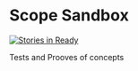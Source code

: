 Scope Sandbox
=============

[![Stories in Ready](https://badge.waffle.io/scopetech/scope-sandbox.png?label=ready&title=Ready+to+be+picked+up)](http://waffle.io/scopetech/scope-sandbox)


Tests and Prooves of concepts

